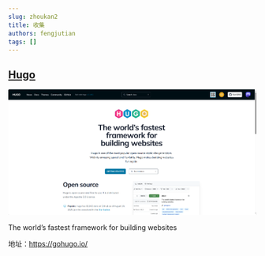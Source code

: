 ```yaml
---
slug: zhoukan2
title: 收集
authors: fengjutian
tags: []
---
```


## [Hugo](https://gohugo.io/)

![alt text](./static/hugo.png)

The world’s fastest framework for building websites

地址：https://gohugo.io/